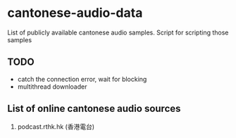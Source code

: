 # cantonese-audio-data
List of publicly available cantonese audio samples. Script for scripting those samples 


## TODO
- catch the connection error, wait for blocking
- multithread downloader

## List of online cantonese audio sources
1. podcast.rthk.hk (香港電台)